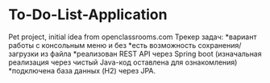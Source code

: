 # To-Do-List-Application
Pet project, initial idea from openclassrooms.com
Трекер задач: 
*вариант работы с консольным меню и без 
*есть возможность сохранения/загрузки из файла 
*реализован REST API через Spring boot (изначальная реализация через чистый Java-код оставлена для ознакомления) 
*подключена база данных (H2) через JPA.
